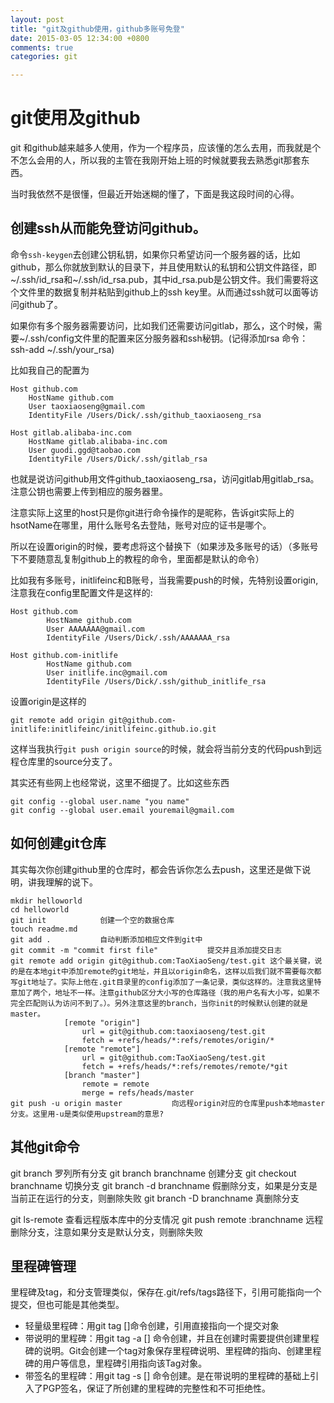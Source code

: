 ```yaml
---
layout: post
title: "git及github使用，github多账号免登"
date: 2015-03-05 12:34:00 +0800
comments: true
categories: git

---
```



# git使用及github

git 和github越来越多人使用，作为一个程序员，应该懂的怎么去用，而我就是个不怎么会用的人，所以我的主管在我刚开始上班的时候就要我去熟悉git那套东西。

当时我依然不是很懂，但最近开始迷糊的懂了，下面是我这段时间的心得。


## 创建ssh从而能免登访问github。

命令```ssh-keygen```去创建公钥私钥，如果你只希望访问一个服务器的话，比如github，那么你就放到默认的目录下，并且使用默认的私钥和公钥文件路径，即~/.ssh/id_rsa和~/.ssh/id_rsa.pub，其中id_rsa.pub是公钥文件。我们需要将这个文件里的数据复制并粘贴到github上的ssh key里。从而通过ssh就可以面等访问github了。
   
   如果你有多个服务器需要访问，比如我们还需要访问gitlab，那么，这个时候，需要~/.ssh/config文件里的配置来区分服务器和ssh秘钥。(记得添加rsa 命令：ssh-add ~/.ssh/your_rsa)
   
   比如我自己的配置为
    
```
Host github.com
	HostName github.com
	User taoxiaoseng@gmail.com
	IdentityFile /Users/Dick/.ssh/github_taoxiaoseng_rsa
	
Host gitlab.alibaba-inc.com
	HostName gitlab.alibaba-inc.com
	User guodi.ggd@taobao.com
	IdentityFile /Users/Dick/.ssh/gitlab_rsa
```
也就是说访问github用文件github_taoxiaoseng_rsa，访问gitlab用gitlab_rsa。注意公钥也需要上传到相应的服务器里。

<!-- more -->

注意实际上这里的host只是你git进行命令操作的是昵称，告诉git实际上的hsotName在哪里，用什么账号名去登陆，账号对应的证书是哪个。

所以在设置origin的时候，要考虑将这个替换下（如果涉及多账号的话）（多账号下不要随意乱复制github上的教程的命令，里面都是默认的命令）

比如我有多账号，initlifeinc和B账号，当我需要push的时候，先特别设置origin,注意我在config里配置文件是这样的:

```
Host github.com
        HostName github.com
        User AAAAAAA@gmail.com
        IdentityFile /Users/Dick/.ssh/AAAAAAA_rsa

Host github.com-initlife
        HostName github.com
        User initlife.inc@gmail.com
        IdentityFile /Users/Dick/.ssh/github_initlife_rsa
```

设置origin是这样的

```
git remote add origin git@github.com-initlife:initlifeinc/initlifeinc.github.io.git
```

这样当我执行```git push origin source```的时候，就会将当前分支的代码push到远程仓库里的source分支了。

其实还有些网上也经常说，这里不细提了。比如这些东西

```
git config --global user.name "you name"
git config --global user.email youremail@gmail.com
```

## 如何创建git仓库
其实每次你创建github里的仓库时，都会告诉你怎么去push，这里还是做下说明，讲我理解的说下。

```
mkdir helloworld			
cd helloworld
git init			创建一个空的数据仓库
touch readme.md
git add .			自动判断添加相应文件到git中
git commit -m "commit first file"			提交并且添加提交日志
git remote add origin git@github.com:TaoXiaoSeng/test.git 这个最关键，说的是在本地git中添加remote的git地址，并且以origin命名，这样以后我们就不需要每次都写git地址了。实际上他在.git目录里的config添加了一条记录，类似这样的。注意我这里特意加了两个，地址不一样。注意github区分大小写的仓库路径（我的用户名有大小写，如果不完全匹配则认为访问不到了。）。另外注意这里的branch，当你init的时候默认创建的就是master。
			[remote "origin"]
				url = git@github.com:taoxiaoseng/test.git
				fetch = +refs/heads/*:refs/remotes/origin/*
			[remote "remote"]
				url = git@github.com:TaoXiaoSeng/test.git
				fetch = +refs/heads/*:refs/remotes/remote/*git 
			[branch "master"]
				remote = remote
				merge = refs/heads/master
git push -u origin master			向远程origin对应的仓库里push本地master分支。这里用-u是类似使用upstream的意思?
```

## 其他git命令
git branch		罗列所有分支
git branch branchname	创建分支
git checkout branchname		切换分支
git branch -d branchname	假删除分支，如果是分支是当前正在运行的分支，则删除失败
git branch -D branchname	真删除分支

git ls-remote		查看远程版本库中的分支情况
git push remote :branchname		远程删除分支，注意如果分支是默认分支，则删除失败

## 里程碑管理
里程碑及tag，和分支管理类似，保存在.git/refs/tags路径下，引用可能指向一个提交，但也可能是其他类型。

* 轻量级里程碑：用git tag <tagname> [<commit>]命令创建，引用直接指向一个提交对象<commit>
* 带说明的里程碑：用git tag -a <tagname> [<commit>] 命令创建，并且在创建时需要提供创建里程碑的说明。Git会创建一个tag对象保存里程碑说明、里程碑的指向、创建里程碑的用户等信息，里程碑引用指向该Tag对象。
* 带签名的里程碑：用git tag -s <tagname> [<commit>] 命令创建。是在带说明的里程碑的基础上引入了PGP签名，保证了所创建的里程碑的完整性和不可拒绝性。